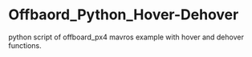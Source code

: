 # Offbaord_Python_Hover-Dehover
python script of offboard_px4 mavros example with hover and dehover functions.
